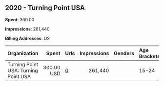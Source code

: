 ## 2020 - Turning Point USA 
**Spent**: 300.00

**Impressions**: 261,440

**Billing Addresses**: US

|Organization|Spent|Urls|Impressions|Genders|Age Brackets|Country Codes|
|:---|---:|:---|---:|:---|:---|:---|
|Turning Point USA: Turning Point USA|300.00 USD|[0](https://www.snap.com/political-ads/asset/fa4840032d6a0572a6b00ba5a5fee005115187d8441eedf488d6cb1925c77681?mediaType=mp4)|261,440||15-24|united states|
